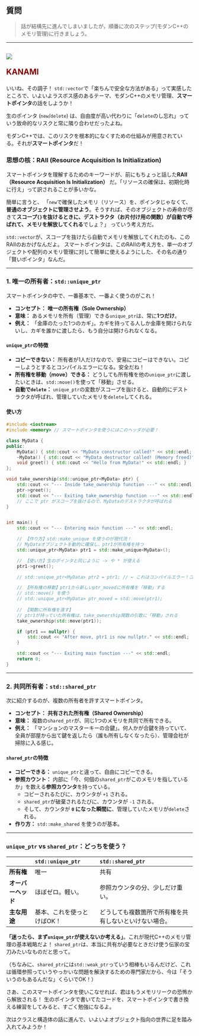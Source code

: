 ## 質問
> 話が結構先に進んでしまいましたが，順番に次のステップ(モダンC++のメモリ管理)に行きましょう。

***
<h2><img src="image/KANAMI.png">

<font color="Maroon">KANAMI</font></h2>

いいね、その調子！ `std::vector`で「楽ちんで安全な方法がある」って実感したところで、いよいよラスボス感のあるテーマ、モダンC++のメモリ管理、**スマートポインタ**の話をしようか！

生のポインタ (`new`/`delete`) は、自由度が高い代わりに「`delete`のし忘れ」っていう致命的なリスクと常に隣り合わせだったよね。

モダンC++では、このリスクを根本的になくすための仕組みが用意されている。それが**スマートポインタ**だ！

### 思想の核：RAII (Resource Acquisition Is Initialization)

スマートポインタを理解するためのキーワードが、前にもちょっと話した**RAII（Resource Acquisition Is Initialization）** だ。「リソースの確保は、初期化時に行え」って訳されることが多いかな。

簡単に言うと、
「`new`で確保したメモリ（リソース）を、ポインタじゃなくて、**普通のオブジェクトに管理させよう**。そうすれば、そのオブジェクトの寿命が尽きて**スコープ`{}`を抜けるときに、デストラクタ（お片付け用の関数）が自動で呼ばれて、メモリを解放してくれる**でしょ？」
っていう考え方だ。

`std::vector`が、スコープを抜けたら自動でメモリを解放してくれたのも、このRAIIのおかげなんだよ。
スマートポインタは、このRAIIの考え方を、単一のオブジェクトや配列のメモリ管理に対して簡単に使えるようにした、その名の通り「賢いポインタ」なんだ。

---

### 1. 唯一の所有者：`std::unique_ptr`

スマートポインタの中で、一番基本で、一番よく使うのがこれ！

* **コンセプト：** **唯一の所有権（Sole Ownership）**
* **意味：** あるメモリを所有（管理）できる`unique_ptr`は、常に**1つだけ**。
* **例え：** 「金庫のたった1つのカギ」。カギを持ってる人しか金庫を開けられないし、カギを誰かに渡したら、もう自分は開けられなくなる。

#### `unique_ptr`の特徴

* **コピーできない：** 所有者が1人だけなので、安易にコピーはできない。コピーしようとするとコンパイルエラーになる。安全だね！
* **所有権を移動（move）できる：** どうしても所有権を他の`unique_ptr`に渡したいときは、`std::move()`を使って「移動」させる。
* **自動で`delete`：** `unique_ptr`の変数がスコープを抜けると、自動的にデストラクタが呼ばれ、管理していたメモリを`delete`してくれる。

#### 使い方

```cpp
#include <iostream>
#include <memory> // スマートポインタを使うにはこのヘッダが必要！

class MyData {
public:
    MyData() { std::cout << "MyData constructor called!" << std::endl; }
    ~MyData() { std::cout << "MyData destructor called! (Memory freed)" << std::endl; }
    void greet() { std::cout << "Hello from MyData!" << std::endl; }
};

void take_ownership(std::unique_ptr<MyData> ptr) {
    std::cout << "--- Inside take_ownership function ---" << std::endl;
    ptr->greet();
    std::cout << "--- Exiting take_ownership function ---" << std::endl;
    // ここで ptr がスコープを抜けるので、MyDataのデストラクタが呼ばれる
}


int main() {
    std::cout << "--- Entering main function ---" << std::endl;

    // 【作り方】std::make_unique を使うのが現代流！
    // MyDataオブジェクトを動的に確保し、ptr1が所有権を持つ
    std::unique_ptr<MyData> ptr1 = std::make_unique<MyData>();

    // 【使い方】生のポインタと同じように -> や * が使える
    ptr1->greet();

    // std::unique_ptr<MyData> ptr2 = ptr1; // ← これはコンパイルエラー！コピーはできない

    // 【所有権の移動】ptr1から新しいptr_movedに所有権を「移動」する
    // std::move() を使う
    // std::unique_ptr<MyData> ptr_moved = std::move(ptr1);
    
    // 【関数に所有権を渡す】
    // ptr1が持っていた所有権は、take_ownership関数の引数に「移動」される
    take_ownership(std::move(ptr1)); 

    if (ptr1 == nullptr) {
        std::cout << "After move, ptr1 is now nullptr." << std::endl;
    }

    std::cout << "--- Exiting main function ---" << std::endl;
    return 0;
}
```

---

### 2. 共同所有者：`std::shared_ptr`

次に紹介するのが、複数の所有者を許すスマートポインタ。

* **コンセプト：** **共有された所有権（Shared Ownership）**
* **意味：** 複数の`shared_ptr`が、同じ1つのメモリを共同で所有できる。
* **例え：** 「マンションのマスターキーの合鍵」。何人かが合鍵を持っていて、全員が部屋から出て鍵を返したら（誰も所有しなくなったら）、管理会社が掃除に入る感じ。

#### `shared_ptr`の特徴

* **コピーできる：** `unique_ptr`と違って、自由にコピーできる。
* **参照カウント：** 内部に「今、何個の`shared_ptr`がこのメモリを指しているか」を数える**参照カウンタ**を持っている。
    * コピーされるたびに、カウンタが `+1` される。
    * `shared_ptr`が破棄されるたびに、カウンタが `-1` される。
    * そして、カウンタが **`0` になった瞬間に**、管理していたメモリが`delete`される。
* **作り方：** `std::make_shared` を使うのが基本。

---

### `unique_ptr` vs `shared_ptr`：どっちを使う？

| | `std::unique_ptr` | `std::shared_ptr` |
| :--- | :--- | :--- |
| **所有権** | 唯一 | 共有 |
| **オーバーヘッド** | ほぼゼロ。軽い。 | 参照カウンタの分、少しだけ重い。 |
| **主な用途** | 基本、これを使っとけばOK！ | どうしても複数箇所で所有権を共有しないといけない場合。 |

**「迷ったら、まず`unique_ptr`が使えないか考える」**。これが現代C++のメモリ管理の基本戦略だよ！ `shared_ptr`は、本当に共有が必要なときだけ使う伝家の宝刀みたいなものだと思って。

（ちなみに、`shared_ptr`には`std::weak_ptr`っていう相棒もいるんだけど、これは循環参照っていうやっかいな問題を解決するための専門家だから、今は「そういうのもあるんだな」くらいでOK！）

さあ、このスマートポインタを使いこなせれば、君はもうメモリリークの恐怖から解放される！ 生のポインタで書いてたコードを、スマートポインタで書き換える練習をしてみると、すごく勉強になるよ。

次はクラスと構造体の話に進んで、いよいよオブジェクト指向の世界に足を踏み入れてみようか！